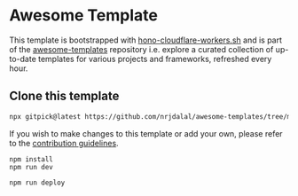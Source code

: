 # Awesome Template

  This template is bootstrapped with [hono-cloudflare-workers.sh](https://github.com/nrjdalal/awesome-templates/blob/main/.github/.scripts/hono-cloudflare-workers.sh) and is part of the [awesome-templates](https://github.com/nrjdalal/awesome-templates) repository i.e. explore a curated collection of up-to-date templates for various projects and frameworks, refreshed every hour.
  
  ## Clone this template

  ```bash
  npx gitpick@latest https://github.com/nrjdalal/awesome-templates/tree/main/hono-apps/hono-cloudflare-workers
  ```

  If you wish to make changes to this template or add your own, please refer to the [contribution guidelines](https://github.com/nrjdalal/awesome-templates?tab=readme-ov-file#contributing).
  
```
npm install
npm run dev
```

```
npm run deploy
```
